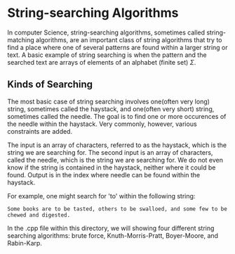 # String-searching Algorithms
In computer Science, string-searching algorithms, sometimes called string-matching algorithms, 
are an important class of string algorithms that try to find a place where one of several patterns 
are found within a larger string or text. A basic example of string searching is when the pattern and 
the searched text are arrays of elements of an alphabet (finite set) $\Sigma$. 

## Kinds of Searching
The most basic case of string searching involves one(often very long) string, sometimes called the haystack, and 
one(often very short) string, sometimes called the needle. The goal is to find one or more occurences of the needle 
within the haystack. Very commonly, however, various constraints are added. 


The input is an array of characters, referred to as the haystack, which is the string we are searching for. The second input is an array of characters, called the needle, which is the string we are searching for. We do not even know if the string is contained in the haystack, neither where it could be found. Output is in the index where needle can be found within the haystack. 


For example, one might search for 'to' within the following string:
``` 
Some books are to be tasted, others to be swalloed, and some few to be chewed and digested. 
```


In the .cpp file within this directory, we will showing four different string searching algorithms: brute force, Knuth-Morris-Pratt, Boyer-Moore, and Rabin-Karp. 